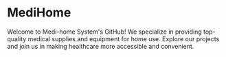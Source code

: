 # MediHome
 Welcome to Medi-home System's GitHub! We specialize in providing top-quality medical supplies and equipment for home use. Explore our projects and join us in making healthcare more accessible and convenient.
